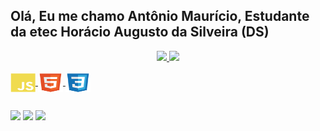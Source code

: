 <h2>Olá, Eu me chamo Antônio Maurício, Estudante da etec Horácio Augusto da Silveira (DS)</h3>
<div align="center">
  <a href="https://github.com/glennancy">
  <img height="170em" src="https://github-readme-stats.vercel.app/api?username=glennancy&show_icons=true&theme=tokyonight&include_all_commits=true&count_private=true"/>
  <img height="170em" src="https://github-readme-stats.vercel.app/api/top-langs/?username=glennancy&layout=compact&langs_count=7&theme=tokyonight"/>
</div>
<div style="display: inline_block"><br>
  <img align="center" alt="Rafa-Js" height="30" width="40" src="https://raw.githubusercontent.com/devicons/devicon/master/icons/javascript/javascript-plain.svg">
  <img align="center" alt="Rafa-HTML" height="30" width="40" src="https://raw.githubusercontent.com/devicons/devicon/master/icons/html5/html5-original.svg">
  <img align="center" alt="Rafa-CSS" height="30" width="40" src="https://raw.githubusercontent.com/devicons/devicon/master/icons/css3/css3-original.svg">

  ##
 
<div align="left">
  <a href="https://www.instagram.com/glen_nancy024/"><img src="https://img.shields.io/badge/Instagram-E4405F?style=for-the-badge&logo=instagram&logoColor=white" target"_blank"></a>
  <a href="https://codepen.io/GlenNancy"><img src="https://img.shields.io/badge/Codepen-232323?style=for-the-badge&logo=codepen&logoColor=white"></a>
  <a herf="https://www.linkedin.com/in/ant%C3%B4nio-maur%C3%ADcio-5b5985254"><img src="https://img.shields.io/badge/LinkedIn-0077B5?style=for-the-badge&logo=linkedin&logoColor=white" target"_blank"></a>
</div>
